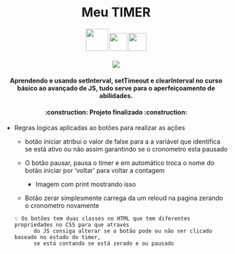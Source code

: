 <h1 align="center"> Meu TIMER </h1>

<h4 align="center" >
    <img src="https://noticon-static.tammolo.com/dgggcrkxq/image/upload/v1566995514/noticon/jufppyr8htislboas4ve.png" width="50" height="50">
    <img src="https://noticon-static.tammolo.com/dgggcrkxq/image/upload/v1601427023/noticon/l6t6zqfacfgmeogmwmkl.png" width="40" height="40">
    <img src="https://noticon-static.tammolo.com/dgggcrkxq/image/upload/v1566557375/noticon/reezsa2psnh8moufkd5l.png" width="40" height="40">
    
</h4>


<h4 align="center"  >
    <img src="https://github.com/MarckusP/Timer/assets/111365757/c058eb19-ae02-4777-add5-38aaed6c59ba">
</h4>

<h4 align="center" >
    Aprendendo e usando setInterval, setTimeout e clearInterval no curso básico ao avançado de JS, tudo serve para o aperfeiçoamento de abilidades.

<h4 align="center"> 
    :construction:  Projeto finalizado  :construction:
</h4>


- Regras logicas aplicadas ao botões para realizar as ações
  
    - botão iniciar atribui o valor de false para a a variável que identifica se está ativo ou não assim garantindo se o cronometro esta pausado
      
    - O botão pausar, pausa o timer e em automático troca o nome do botão iniciar por ‘voltar’ para voltar a contagem
        - Imagem com print mostrando isso
          
    - Botão zerar simplesmente carrega da um reloud na pagina zerando o cronometro novamente
    
    <aside>
    

      💡 Os botões tem duas classes no HTML que tem diferentes propriedades no CSS para que através
            do JS consiga alterar se o botão pode ou não ser clicado baseado no estado do timer,
            se está contando se está zerado e ou pausado
    
    </aside>

</h4>

